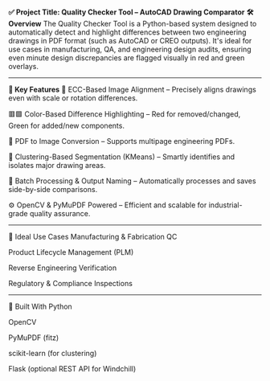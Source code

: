 
**✅ Project Title: Quality Checker Tool – AutoCAD Drawing Comparator**
**🛠️ Overview**
The Quality Checker Tool is a Python-based system designed to automatically detect and highlight differences between two engineering drawings in PDF format (such as AutoCAD or CREO outputs). It's ideal for use cases in manufacturing, QA, and engineering design audits, ensuring even minute design discrepancies are flagged visually in red and green overlays.

---

**📌 Key Features**
🧠 ECC-Based Image Alignment – Precisely aligns drawings even with scale or rotation differences.

🟥🟩 Color-Based Difference Highlighting – Red for removed/changed, Green for added/new components.

🧾 PDF to Image Conversion – Supports multipage engineering PDFs.

🎯 Clustering-Based Segmentation (KMeans) – Smartly identifies and isolates major drawing areas.

📂 Batch Processing & Output Naming – Automatically processes and saves side-by-side comparisons.

⚙️ OpenCV & PyMuPDF Powered – Efficient and scalable for industrial-grade quality assurance.

---
🤝 Ideal Use Cases
Manufacturing & Fabrication QC

Product Lifecycle Management (PLM)

Reverse Engineering Verification

Regulatory & Compliance Inspections

---
🤖 Built With
Python

OpenCV

PyMuPDF (fitz)

scikit-learn (for clustering)

Flask (optional REST API for Windchill)

